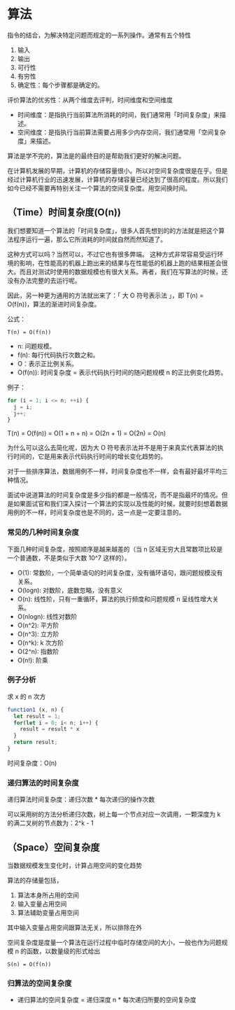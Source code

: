 # 算法

指令的结合，为解决特定问题而规定的一系列操作。通常有五个特性

1. 输入
2. 输出
3. 可行性
4. 有穷性
5. 确定性：每个步骤都是确定的。

评价算法的优劣性：从两个维度去评判，时间维度和空间维度

- 时间维度：是指执行当前算法所消耗的时间，我们通常用「时间复杂度」来描述。
- 空间维度：是指执行当前算法需要占用多少内存空间，我们通常用「空间复杂度」来描述。

算法是学不完的，算法是的最终目的是帮助我们更好的解决问题。

在计算机发展的早期，计算机的存储容量很小。所以对空间复杂度很是在乎。但是经过计算机行业的迅速发展，计算机的存储容量已经达到了很高的程度。所以我们如今已经不需要再特别关注一个算法的空间复杂度。用空间换时间。

## （Time）时间复杂度(O(n))

我们想要知道一个算法的「时间复杂度」，很多人首先想到的的方法就是把这个算法程序运行一遍，那么它所消耗的时间就自然而然知道了。

这种方式可以吗？当然可以，不过它也有很多弊端。
这种方式非常容易受运行环境的影响，在性能高的机器上跑出来的结果与在性能低的机器上跑的结果相差会很大。而且对测试时使用的数据规模也有很大关系。再者，我们在写算法的时候，还没有办法完整的去运行呢。

因此，另一种更为通用的方法就出来了：「 大 O 符号表示法 」，即 T(n) = O(f(n))，算法的渐进时间复杂度。

公式：

```text
T(n) = O(f(n))
```

- n: 问题规模。
- f(n): 每行代码执行次数之和。
- O：表示正比例关系。
- O(f(n)): 时间复杂度 = 表示代码执行时间的随问题规模 n 的正比例变化趋势。

例子：

```js
for (i = 1; i <= n; ++i) {
  j = i;
  j++;
}
```

T(n) = O(f(n)) = O(1 + n + n) = O(2n + 1) = O(2n) = O(n)

为什么可以这么去简化呢，因为大 O 符号表示法并不是用于来真实代表算法的执行时间的，它是用来表示代码执行时间的增长变化趋势的。

对于一些排序算法，数据用例不一样，时间复杂度也不一样，会有最好最坏平均三种情况。

面试中说道算法的时间复杂度是多少指的都是一般情况，而不是指最坏的情况。但是如果面试官和我们深入探讨一个算法的实现以及性能的时候，就要时刻想着数据用例的不一样，时间复杂度也是不同的，这一点是一定要注意的。

### 常见的几种时间复杂度

下面几种时间复杂度，按照顺序是越来越差的（当 n 区域无穷大且常数项比较是一个普通数，不是类似于大数 10^7 这样的）。

- O(1): 常数阶，一个简单语句的时间复杂度，没有循环语句，跟问题规模没有关系。
- O(logn): 对数阶，底数忽略，没有意义
- O(n): 线性阶，只有一重循环，算法的执行频度和问题规模 n 呈线性增大关系。
- O(nlogn): 线性对数阶
- O(n^2): 平方阶
- O(n^3): 立方阶
- O(n^k): k 次方阶
- O(2^n): 指数阶
- O(n!): 阶乘

### 例子分析

求 x 的 n 次方

```js
function1 (x, n) {
  let result = 1;
  for(let i = 0; i< n; i++) {
    result = result * x
  }
  return result;
}
```

时间复杂度：O(n)

### 递归算法的时间复杂度

递归算法时间复杂度：递归次数 \* 每次递归的操作次数

可以采用树的方法分析递归次数，树上每一个节点对应一次调用，一颗深度为 k 的满二叉树的节点数为：2^k - 1

## （Space）空间复杂度

当数据规模发生变化时，计算占用空间的变化趋势

算法的存储量包括，

1. 算法本身所占用的空间
2. 输入变量占用空间
3. 算法辅助变量占用空间

其中输入变量占用空间跟算法无关，所以排除在外

空间复杂度是度量一个算法在运行过程中临时存储空间的大小，一般也作为问题规模 n 的函数，以数量级的形式给出

```text
S(n) = O(f(n))
```

### 归算法的空间复杂度

- 递归算法的空间复杂度 = 递归深度 n \* 每次递归所要的空间复杂度
